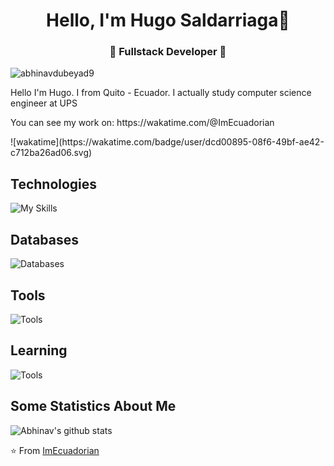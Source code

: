 <h1 align="center"> Hello, I'm Hugo Saldarriaga👋 </h1>
<h3 align="center">🚀 Fullstack Developer 🚀</h3>

<p align="left"> <img src="https://komarev.com/ghpvc/?username=abhinavdubeyad9" alt="abhinavdubeyad9" /> </p>

<p>Hello I'm Hugo. I from Quito - Ecuador. I actually study computer science engineer at UPS</p>

<p>You can see my work on: https://wakatime.com/@ImEcuadorian</p>
![wakatime](https://wakatime.com/badge/user/dcd00895-08f6-49bf-ae42-c712ba26ad06.svg)



## Technologies

![My Skills](https://skillicons.dev/icons?i=js,html,css,angular,apollo,astro,autocad,dart,java,linux,md,react,tailwind,ts,vite,spring)

## Databases

![Databases](https://skillicons.dev/icons?i=redis,mysql,mongodb,postgres)

## Tools

![Tools](https://skillicons.dev/icons?i=idea,androidstudio,webstorm,npm,gradle,maven,git,github,eclipse,docker,discord,kubernetes,postman,pr,ps,ai,figma,notion)

## Learning

![Tools](https://skillicons.dev/icons?i=aws,azure,electron,express,nodejs,flutter,gcp,go,kotlin,nestjs,nextjs,reactivex,remix)

## Some Statistics About Me
![Abhinav's github stats](https://github-readme-stats.vercel.app/api?username=imecuadorian&&show_icons=true&title_color=ffffff&icon_color=000727f&text_color=daf7dc&bg_color=1d334a)<br>

⭐️ From [ImEcuadorian](https://github.com/imecuadorian)
<!--
**ImEcuadorian/ImEcuadorian** is a ✨ _special_ ✨ repository because its `README.md` (this file) appears on your GitHub profile.

Here are some ideas to get you started:

- 🔭 I’m currently working on ...
- 🌱 I’m currently learning ...
- 👯 I’m looking to collaborate on ...
- 🤔 I’m looking for help with ...
- 💬 Ask me about ...
- 📫 How to reach me: ...
- 😄 Pronouns: ...
- ⚡ Fun fact: ...
-->
